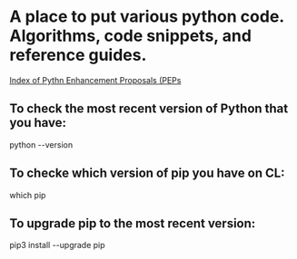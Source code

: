# A place to put various python code. Algorithms, code snippets, and reference guides.


[Index of Pythn Enhancement Proposals (PEPs](https://www.python.org/dev/peps/)


## To check the most recent version of Python that you have:

python --version

## To checke which version of pip you have on CL:

which pip

## To upgrade pip to the most recent version:

pip3 install --upgrade pip
